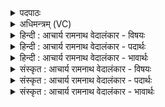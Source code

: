 <details><summary>पदपाठः</summary>

भ꣣द्रा꣢। व꣡स्त्रा꣢꣯। स꣣मन्या꣢। व꣡सा꣢꣯नः। म꣣हा꣢न्। क꣣विः꣢। नि꣣व꣡च꣢नानि। नि꣣। व꣡च꣢꣯नानि। श꣡ꣳस꣢꣯न्। आ। व꣣च्यस्व। च꣣म्वोः꣢। पू꣣य꣡मा꣢नः। वि꣣चक्षणः꣢। वि꣣। चक्षणः꣢। जा꣡गृ꣢꣯विः। दे꣣व꣡वी꣢तौ। दे꣣व꣢। वी꣣तौ। १४००।
</details>

<details><summary>अधिमन्त्रम् (VC)</summary>

- पवमानः सोमः
- वसिष्ठो मैत्रावरुणिः
- त्रिष्टुप्
- धैवतः
</details>

<details><summary>हिन्दी : आचार्य रामनाथ वेदालंकार - विषयः</summary>

अगले मन्त्र में मानव को उद्बोधन दिया गया है।
</details>

<details><summary>हिन्दी : आचार्य रामनाथ वेदालंकार - पदार्थः</summary>

पदार्थान्वयभाषाः -  हे मानव ! (समन्या) सङ्ग्राम के योग्य, (भद्रा) उत्तम (वस्त्रा) वस्त्रों को (वसानः) पहनता हुआ, (महान्) महान् (कविः) विद्वान्,(निवचनानि) स्तोत्रों का (शंसन्) कीर्तन करता हुआ, (चम्वोः) आत्मा और मन में (पूयमानः) पवित्र किया जाता हुआ, (विचक्षणः) दूरद्रष्टा, (देववीतौ) परमात्मा की पूजा में (जागृविः) जागरूक तू (आवच्यस्व) चारों ओर प्रशंसा प्राप्त कर ॥२॥
</details>

<details><summary>हिन्दी : आचार्य रामनाथ वेदालंकार - भावार्थः</summary>

भावार्थभाषाः -  विघ्नों और विपदाओं से भरे होने के कारण सङ्ग्राम-तुल्य जीवन में मनुष्य हृदय में वीर-भाव रखकर,वीरोचित वेशभूषा आदि धारण कर,वीरोचित कार्यों को करता हुआ,जागरूक,पवित्र मनवाला परमेश्वर का पूजक होता हुआ यशस्वी बने ॥२॥
</details>

<details><summary>संस्कृत : आचार्य रामनाथ वेदालंकार - विषयः</summary>

अथ मानवमुद्बोधयति।
</details>

<details><summary>संस्कृत : आचार्य रामनाथ वेदालंकार - पदार्थः</summary>

पदार्थान्वयभाषाः -  हे मानव! (समन्या)समन्यानि संग्रामयोग्यानि।[समनम् इति संग्रामनाम। निघं० २।१७।] (भद्रा)भद्राणि(वस्त्रा)वस्त्राणि(वसानः)धारयन्, (महान्)महत्त्वशाली, (कविः)विद्वान्, (निवचनानि)स्तोत्राणि(शंसन्)कीर्तयन्(चम्वोः)आत्ममनसोः(पूयमानः)पवित्रीक्रियमाणः, (विचक्षणः)दूरद्रष्टा, (देववीतौ)परमात्मपूजायाम्(जागृविः)जागरूकः त्वम्(आ वच्यस्व)समन्ततः प्रशंसां प्राप्नुहि।[वचेः सम्प्रसारणाभावश्छान्दसः]॥२॥
</details>

<details><summary>संस्कृत : आचार्य रामनाथ वेदालंकार - भावार्थः</summary>

भावार्थभाषाः -  विघ्नैर्विपद्भिश्च परिपूर्णत्वात् संग्रामकल्पे जीवने मानवो हृदि वीरभावान् निधाय वीरोचितं वेशभूषादिकं संधार्य वीरोचितानि कार्याणि कुर्वन् जागरूको मनसा पवित्रः परमेश्वरपूजकश्च सन् यशस्वी भवेत् ॥२॥
</details>